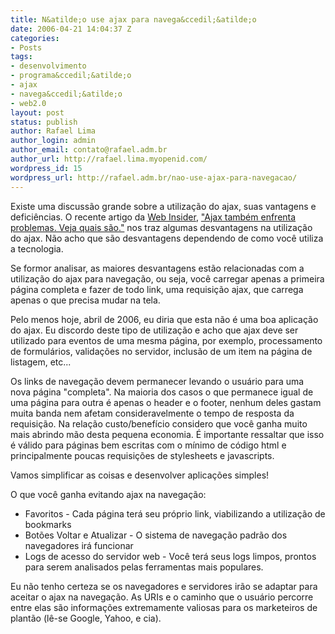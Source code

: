 ```yaml
---
title: N&atilde;o use ajax para navega&ccedil;&atilde;o
date: 2006-04-21 14:04:37 Z
categories:
- Posts
tags:
- desenvolvimento
- programa&ccedil;&atilde;o
- ajax
- navega&ccedil;&atilde;o
- web2.0
layout: post
status: publish
author: Rafael Lima
author_login: admin
author_email: contato@rafael.adm.br
author_url: http://rafael.lima.myopenid.com/
wordpress_id: 15
wordpress_url: http://rafael.adm.br/nao-use-ajax-para-navegacao/
---
```


Existe uma discuss&atilde;o grande sobre a utiliza&ccedil;&atilde;o do ajax, suas vantagens e defici&ecirc;ncias. O recente artigo da <a href="http://webinsider.uol.com.br/">Web Insider</a>, <a href="http://webinsider.uol.com.br/vernoticia.php/id/2801">"Ajax tamb&eacute;m enfrenta problemas. Veja quais s&atilde;o."</a> nos traz algumas desvantagens na utiliza&ccedil;&atilde;o do ajax. N&atilde;o acho que s&atilde;o desvantagens dependendo de como voc&ecirc; utiliza a tecnologia.

Se formor analisar, as maiores desvantagens est&atilde;o relacionadas com a utiliza&ccedil;&atilde;o do ajax para navega&ccedil;&atilde;o, ou seja, voc&ecirc; carregar apenas a primeira p&aacute;gina completa e fazer de todo link, uma requisi&ccedil;&atilde;o ajax, que carrega apenas o que precisa mudar na tela.

Pelo menos hoje, abril de 2006, eu diria que esta n&atilde;o &eacute; uma boa aplica&ccedil;&atilde;o do ajax. Eu discordo deste tipo de utiliza&ccedil;&atilde;o e acho que ajax deve ser utilizado para eventos de uma mesma p&aacute;gina, por exemplo, processamento de formul&aacute;rios, valida&ccedil;&otilde;es no servidor, inclus&atilde;o de um item na p&aacute;gina de listagem, etc...

Os links de navega&ccedil;&atilde;o devem permanecer levando o usu&aacute;rio para uma nova p&aacute;gina "completa". Na maioria dos casos o que permanece igual de uma p&aacute;gina para outra &eacute; apenas o header e o footer, nenhum deles gastam muita banda nem afetam consideravelmente o tempo de resposta da requisi&ccedil;&atilde;o. Na rela&ccedil;&atilde;o custo/benef&iacute;cio considero que voc&ecirc; ganha muito mais abrindo m&atilde;o desta pequena economia.
&Eacute; importante ressaltar que isso &eacute; v&aacute;lido para p&aacute;ginas bem escritas com o m&iacute;nimo de c&oacute;digo html e principalmente poucas requisi&ccedil;&otilde;es de stylesheets e javascripts.

Vamos simplificar as coisas e desenvolver aplica&ccedil;&otilde;es simples!

O que voc&ecirc; ganha evitando ajax na navega&ccedil;&atilde;o:
<ul>
	<li>Favoritos - Cada p&aacute;gina ter&aacute; seu pr&oacute;prio link, viabilizando a utiliza&ccedil;&atilde;o de bookmarks</li>
	<li>Bot&otilde;es Voltar e Atualizar - O sistema de navega&ccedil;&atilde;o padr&atilde;o dos navegadores ir&aacute; funcionar</li>
	<li>Logs de acesso do servidor web - Voc&ecirc; ter&aacute; seus logs limpos, prontos para serem analisados pelas ferramentas mais populares.</li>
</ul>
Eu n&atilde;o tenho certeza se os navegadores e servidores ir&atilde;o se adaptar para aceitar o ajax na navega&ccedil;&atilde;o. As URIs e o caminho que o usu&aacute;rio percorre entre elas s&atilde;o informa&ccedil;&otilde;es extremamente valiosas para os marketeiros de plant&atilde;o (l&ecirc;-se Google, Yahoo, e cia).
